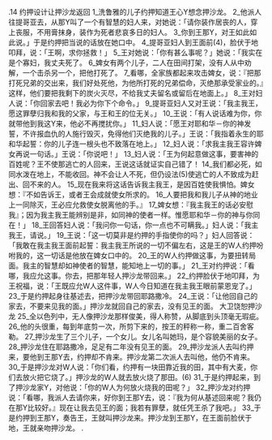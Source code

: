 .14 
约押设计让押沙龙返回 
1_洗鲁雅的儿子约押知道王心Y想念押沙龙。 2_他派人往提哥亚去，从那Y叫了一个有智慧的妇人来，对她说：「请你装作居丧的人，穿上丧服，不用膏抹身，装作为死者悲哀多日的妇人。 3_你到王那Y，对王如此如此说。」于是约押把当说的话放在她口中。 
4_提哥亚妇人到王面前(4)，脸伏于地叩拜，说：「王啊，求你拯救！」 5_王对她说：「你有甚么事呢？」她说：「我实在是个寡妇，我丈夫死了。 6_婢女有两个儿子，二人在田间打架，没有人从中劝解，一个击杀另一个，把他打死了。 7_看哪，全家族都起来攻击婢女，说：『把那打死兄弟的交出来，我们好处死他，为他所打死的兄弟偿命，灭绝那承受家业的。』这样，他们要把我剩下的炭火灭尽，不给我丈夫留名或留后在地面上。」 8_王对妇人说：「你回家去吧！我必为你下个命令。」 9_提哥亚妇人又对王说：「我主我王，愿这罪孽归我和我的父家，与王和王的位无关。」 10_王说：「有人说话难为你，你就带他到我这Y来，他必不再搅扰你。」 11_妇人说：「愿王对耶和华－你的神发誓，不许报血仇的人施行毁灭，免得他们灭绝我的儿子。」王说：「我指着永生的耶和华起誓：你的儿子连一根头也不致落在地上。」 12_妇人说：「求我主我王容许婢女再说一句话。」王说：「你说吧！」 13_妇人说：「王为何起意做这事，要害神的百姓呢？王不使那逃亡的人回来，王说这话就证实自己错了！ 14_我们都必死，如同水泼在地上，不能收回。神不会让人不死，但仍设法(5)使逃亡的人不致成为赶出、回不来的人。 15_现在我来将这话告诉我主我王，是因百姓使我惧怕。婢女想：『不如告诉王，或者王会成就使女所求的。 16_人要把我和我儿子从神的地业上一同除灭，王必应允救使女脱离他的手。』 17_婢女想：『我主我王的话必安慰我』；因为我主我王能辨别是非，如同神的使者一样。惟愿耶和华－你的神与你同在！」 18_王回答妇人说：「我问你一句话，你一点也不可瞒我。」妇人说：「我主我王，请说。」 19_王说：「这一切莫非是约押的手指使你的吗？」妇人回答说：「我敢在我主我王面前起誓：我主我王所说的一切不偏左右，这是王的W人约押吩咐我的，这一切话是他放在婢女口中的。 20_王的W人约押做这事，为要扭转局面。我主的智慧却如神使者的智慧，能知地上一切的事。」 
21_王对约押说：「看哪，我应允这事。你去，把那年轻人押沙龙带回来。」 22_约押脸伏于地叩拜，为王祝福，说：「王既应允W人这件事，W人今日知道在我主我王眼前蒙恩宠了。」 23_于是约押起身往基述去，把押沙龙带回耶路撒冷。 24_王说：「让他回自己的家去，不要来见我的面。」押沙龙就回自己的家去，没有见王的面。 
大卫饶恕押沙龙 
25_全以色列中，无人像押沙龙那样俊美，得人称赞，从脚底到头顶毫无瑕疵。 26_他的头很重，每到年底剪一次，所剪下来的，按王的秤称一称，重二百舍客勒。 27_押沙龙生了三个儿子，一个女儿。女儿名叫她玛，是个容貌美丽的女子。 
28_押沙龙住在耶路撒冷，足足有二年没有见王的面。 29_押沙龙派人去叫约押来，要他到王那Y去，约押却不肯来。押沙龙第二次派人去叫他，他仍不肯来。 30_于是押沙龙对W人说：「你们看，约押有一块田靠近我的田，其中有大麦，你们去放火把它烧了。」押沙龙的W人就去放火烧了那田。(6) 31_于是约押起来，到了押沙龙家Y，对他说：「你的W人为何放火烧我的田呢？」 32_押沙龙对约押说：「看哪，我派人去请你来，好你到王那Y去，说：『我为何从基述回来呢？我仍在那Y比较好。』现在让我去见王的面；我若有罪孽，就任凭王杀了我吧。」 33_于是约押到王那Y，奏告王，王就叫押沙龙来。押沙龙到王那Y，在王面前脸伏于地，王就亲吻押沙龙。 
  .